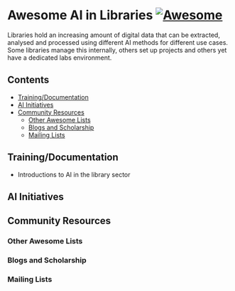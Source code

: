 <!--lint ignore awesome-github-->
# Awesome AI in Libraries [![Awesome](https://awesome.re/badge.svg)](https://awesome.re)

Libraries hold an increasing amount of digital data that can be extracted, analysed and processed using different AI methods for different use cases. Some libraries manage this internally, others set up projects and others yet have a dedicated labs environment.

## Contents
* [Training/Documentation](#trainingdocumentation)
* [AI Initiatives](#ai-initiatives)
* [Community Resources](#community-resources)
  * [Other Awesome Lists](#other-awesome-lists)
  * [Blogs and Scholarship](#blogs-and-scholarship)
  * [Mailing Lists](#mailing-lists)

## Training/Documentation
* Introductions to AI in the library sector

## AI Initiatives

## Community Resources

### Other Awesome Lists

### Blogs and Scholarship

### Mailing Lists
